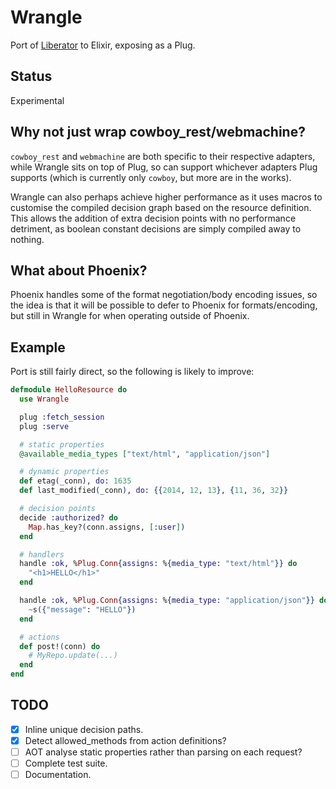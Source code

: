 # Wrangle

Port of [Liberator](http://clojure-liberator.github.io/liberator/) to Elixir, exposing as a Plug.

## Status

Experimental

## Why not just wrap cowboy_rest/webmachine?

`cowboy_rest` and `webmachine` are both specific to their respective adapters, while Wrangle sits on top of Plug, so can support whichever adapters Plug supports (which is currently only `cowboy`, but more are in the works).

Wrangle can also perhaps achieve higher performance as it uses macros to customise the compiled decision graph based on the resource definition. This allows the addition of extra decision points with no performance detriment, as boolean constant decisions are simply compiled away to nothing.

## What about Phoenix?

Phoenix handles some of the format negotiation/body encoding issues, so the idea is that it will be possible to defer to Phoenix for formats/encoding, but still in Wrangle for when operating outside of Phoenix.

## Example

Port is still fairly direct, so the following is likely to improve:

```elixir
defmodule HelloResource do
  use Wrangle

  plug :fetch_session
  plug :serve

  # static properties
  @available_media_types ["text/html", "application/json"]

  # dynamic properties
  def etag(_conn), do: 1635
  def last_modified(_conn), do: {{2014, 12, 13}, {11, 36, 32}}

  # decision points
  decide :authorized? do
    Map.has_key?(conn.assigns, [:user])
  end

  # handlers
  handle :ok, %Plug.Conn{assigns: %{media_type: "text/html"}} do
    "<h1>HELLO</h1>"
  end

  handle :ok, %Plug.Conn{assigns: %{media_type: "application/json"}} do
    ~s({"message": "HELLO"})
  end

  # actions
  def post!(conn) do
    # MyRepo.update(...)
  end
end
```

## TODO

- [x] Inline unique decision paths.
- [x] Detect allowed_methods from action definitions?
- [ ] AOT analyse static properties rather than parsing on each request?
- [ ] Complete test suite.
- [ ] Documentation.

